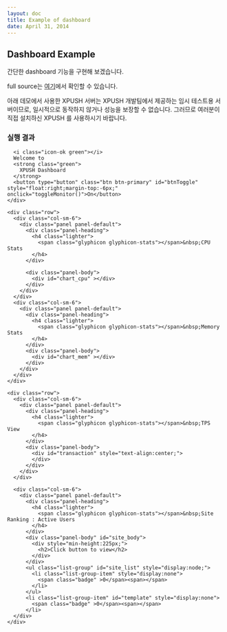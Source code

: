 ```yaml
---
layout: doc
title: Example of dashboard
date: April 31, 2014
---
```


## Dashboard Example

간단한 dashboard 기능을 구현해 보겠습니다.

full source는 [여기](https://github.com/xpush/lib-xpush-web/blob/master/example/dashboard.html)에서 확인할 수 있습니다.

아래 데모에서 사용한 XPUSH 서버는 XPUSH 개발팀에서 제공하는 임시 테스트용 서버이므로, 일시적으로 동작하지 않거나 성능을 보장할 수 없습니다. 그러므로 여러분이 직접 설치하신 XPUSH 를 사용하시기 바랍니다.

### 실행 결과

<style type="text/css">
	circle {
	    fill: none;
	    stroke-width: 1.5px;
	}

	#chart_cpu {
	  width: 400px;
	  height: 200px;
	  margin: 0px auto;
	}
</style>

<script type="text/javascript" src="https://www.google.com/jsapi"></script>
<script type="text/javascript" src="http://mbostock.github.com/d3/d3.js"></script>

<script src="https://ajax.googleapis.com/ajax/libs/jquery/1.11.1/jquery.min.js"></script>
<script src="http://xpush.github.io/lib/dist/xpush.js"></script>
<script type="text/javascript">
  google.load("visualization", "1", {packages:["gauge","corechart"]});
  google.setOnLoadCallback(drawChart);

  var cpuChart;
  var memChart;

  var options;
  var cpuDataTable;
  var memDataTable;

  var memOptions = {
    width : "80%",
    min : 0,
    vAxis:{
      format : "#,###",
      minValue:0,
      maxValue:4,
      viewWindow:{min:0}
    },
    chartArea : {width:'80%'},
    pointSize : 3,
    animation : {
      duration: 1000,
      easing: 'out'
    },
    legend: { position: 'bottom' }
  };

  function getTime(){
    var now = new Date();
    var hours="";
    var minutes ="";
    var seconds = "";
    if( now.getHours() < 10 ){
      hours = "0"+ now.getHours();
    } else {
      hours = now.getHours();
    }

    if( now.getMinutes() < 10 ){
      minutes = "0"+ now.getMinutes();
    } else {
      minutes = now.getMinutes();
    }

    if( now.getSeconds() < 10 ){
      seconds = "0"+ now.getSeconds();
    } else {
      seconds = now.getSeconds();
    }
    var x = hours+":"+minutes+":"+seconds;
    return x;
  }

  function getNumberFormatString(number, isPoint){
    if( number >= 1000000){
      if(isPoint) return "#,###.###M";
      else return "#,###M";
    } else if( number>=1000 && number < 1000000) {
      if(isPoint) return "#,###.###K";
      else return "#,###K";
    } else {
      if(isPoint) return "#,###.###";
      else return "#,###";
    }
  }

  function getNumberFormat(number, string){
    if(string.length==6){
      if( "#,###M" ==string ){
        return parseInt(number/1000000);
      }else if( "#,###K" ==string ){
        return parseInt(number/1000);
      } 
    } else if(string.length == 10) {
      if ( "#,###.###M" == string ){
        return number/1000000.0;
      } else if ( "#,###.###K" == string ){
        return number/1000.0;
      }
    } else if(string.length == 5) {
      return parseInt(number);
    } else if(string.length == 9) {
      return number;
    }
  }

  function drawChart() {
    cpuDataTable = google.visualization.arrayToDataTable([
      ['Label', 'Value'],
      ['stalk-front-c01', 0],
      ['stalk-front-c02', 0],
    ]);

    memDataTable = new google.visualization.DataTable();

    memDataTable.addColumn('string', 'Time');
    memDataTable.addColumn('number', 'stalk-front-c01');
    memDataTable.addColumn('number', 'stalk-front-c02');

    options = {
      width: 400, height: 200,
      redFrom: 90, redTo: 100,
      yellowFrom:75, yellowTo: 90,
      minorTicks: 5
    };

    cpuChart = new google.visualization.Gauge(document.getElementById('chart_cpu'));
    cpuChart.draw(cpuDataTable, options);

    memChart = new google.visualization.LineChart(document.getElementById('chart_mem'));
    memChart.draw(memDataTable, memOptions);

    window.onresize = function(){
      memChart.draw(memDataTable, memOptions);
    };      
  }
</script>

<div class="row">
  <div >
    <!--PAGE CONTENT BEGINS--> 
    <div class="alert alert-block alert-success">

      <i class="icon-ok green"></i>
      Welcome to
      <strong class="green">
        XPUSH Dashboard
      </strong>
      <button type="button" class="btn btn-primary" id="btnToggle" style="float:right;margin-top:-6px;" onclick="toggleMonitor()">On</button>
    </div>

    <div class="row">
      <div class="col-sm-6">
        <div class="panel panel-default">
          <div class="panel-heading">
            <h4 class="lighter">
              <span class="glyphicon glyphicon-stats"></span>&nbsp;CPU Stats
            </h4>
          </div>

          <div class="panel-body">
            <div id="chart_cpu" ></div>               
          </div>
        </div>
      </div>
      <div class="col-sm-6">
        <div class="panel panel-default">
          <div class="panel-heading">
            <h4 class="lighter">
              <span class="glyphicon glyphicon-stats"></span>&nbsp;Memory Stats
            </h4>
          </div>
          <div class="panel-body">
            <div id="chart_mem" ></div>  
          </div>
        </div>
      </div>
    </div>

    <div class="row">
      <div class="col-sm-6">
        <div class="panel panel-default">
          <div class="panel-heading">
            <h4 class="lighter">
              <span class="glyphicon glyphicon-stats"></span>&nbsp;TPS View
            </h4>
          </div>
          <div class="panel-body">
            <div id="transaction" style="text-align:center;">
            </div>
          </div>
        </div>
      </div>

      <div class="col-sm-6">
        <div class="panel panel-default">
          <div class="panel-heading">
            <h4 class="lighter">
              <span class="glyphicon glyphicon-stats"></span>&nbsp;Site Ranking : Active Users
            </h4>
          </div>
          <div class="panel-body" id="site_body">
            <div style="min-height:225px;">
              <h2>Click button to view</h2>
            </div>
          </div>
          <ul class="list-group" id="site_list" style="display:node;">
            <li class="list-group-item" style="display:none">
              <span class="badge" >0</span><span></span>
            </li>                
          </ul>
          <li class="list-group-item" id="template" style="display:none">
            <span class="badge" >0</span><span></span>
          </li>              
      </div>
    </div>
  </div>
</div>

<script type="text/javascript">
  var hostNames = ["stalk-front-c01","stalk-front-c02"];
  var sorts = {};
  sorts["stalk-front-c01"] = 0;
  sorts["stalk-front-c02"] = 1;
  var serviceNames = ["server01", "server02"];
  
  var CircularQueueItem = function (value, next, back) {
    this.next = next;
    this.value = value;
    this.back = back;
    return this;
  };

  var CircularQueue = function (queueLength) {
    this._current = new CircularQueueItem(undefined, undefined, undefined);
    var item = this._current;
    for (var i = 0; i < queueLength - 1; i++) {
        item.next = new CircularQueueItem(undefined, undefined, item);
        item = item.next;
    }
    item.next = this._current;
    this._current.back = item;

    this.push = function (value) {
      this._current.value = value;
      this._current = this._current.next;
    };
    this.pop = function () {
      this._current = this._current.back;
      return this._current.value;
    };
    return this;
  }
  
  var mem01;
  var mem02;
  var memFormat;
  var xpush;

  var u01 = 0;
  var u02 = 0;
  function initialize(){
    xpush = new XPush('http://demo.stalk.io:8000', 'demo');
    xpush.createSimpleChannel('channel-dashboard', function(){
      xpush.send('channel-dashboard', 'message', 'STOP_MONITOR' );
      // `message` event로 들어오는 data를 받아 화면에 출력합니다.
      xpush.on( 'message', function(channel, name, data){

        if( data.type && data.type == 'db' ) {
          drawTopSite( data.json );
        } else if ( data.type && data.type == 'sys' ) {
          cpuDataTable.setValue(sorts[data.json.H], 1, Math.round(data.json.C));
          cpuChart.draw(cpuDataTable, options);

          if( 0 == sorts[data.json.H] ){
            memFormat = getNumberFormatString( Number( data.json.M ), false );
            mem01 = getNumberFormat( Number( data.json.M ), memFormat);
            u01 = data.json.U;
          } else if( 1 == sorts[data.json.H]  ){
            memFormat = getNumberFormatString( Number( data.json.M ), false );
            mem02 = getNumberFormat( Number( data.json.M ), memFormat);
            u02 = data.json.U;
          }
        }
      });
    });
  } 
  initialize();

  var startFlag = false;
  var monitor;
  var btnToggle = document.getElementById( "btnToggle" );

  var drawMemChart = function(){
    monitor = setInterval( function() {
      if( mem01 && mem02 ){
        var time = getTime();
        memOptions.vAxis.format = memFormat;
        memDataTable.addRow( [time, mem01, mem02] );

        if( memDataTable.getNumberOfRows() > 5 ) {
          memDataTable.removeRow( memDataTable.getNumberOfRows() -6 );
        }

        memChart.draw(memDataTable,memOptions);
      }

      viewParticle( [{ 'H':'stalk-front-c01','V':u01 },{ 'H':'stalk-front-c02','V':u02 }]);
    }, 5000 );
  };

  var topSite = [];
  var drawTopSite = function( json ){
    // template을 복사하여 새로운 DOM 객체를 생성합니다..
    $( "#site_list" ).children().remove();
    for( var key in json ){
      var data = json[key];
      var liId = data.S.replace( ".", "" );
      
      if( $( "#template_" + data.S ).length != 0 ){
        var site = $( "#template_" + liId ).eq(0);
        site.children( "span:first" ).text( data.C );
        site.children( "span:last" ).text( data.S );
      } else {
        var newSite = $( "#template" ).clone();

        // 새로 만든 DOM 객체를 수정합니다.
        newSite.attr( "id", "template_"+ liId );
        newSite.children( "span:first" ).text( data.C );
        newSite.children( "span:last" ).text( data.S );

        // 새로 만든 DOM 객체를 ul DOM에 추가합니다.
        newSite.appendTo( "#site_list" );
        newSite.show();
      }
    }
  }

  var toggleMonitor = function(){
    if( !startFlag  ){
      xpush.send('channel-dashboard', 'message', 'START_MONITOR' );
      startFlag = true;
      btnToggle.className = "btn btn-danger" ;
      btnToggle.innerHTML = "Off";
      drawMemChart();

      $( "#site_body" ).hide();
      $( "#site_list" ).show();
    } else {
      xpush.send('channel-dashboard', 'message', 'STOP_MONITOR' );
      startFlag = false;
      mem01 = 0;
      mem02 = 0;
      u01 = 0;
      u02 = 0;
      btnToggle.className = "btn btn-primary" ;
      btnToggle.innerHTML = "On";

      $( "#site_body" ).show();
      $( "#site_list" ).hide();

      if( monitor ){
        clearInterval( monitor );
      }
    }
  }
</script>

<script type="text/javascript">
  var w = 400,
    h = 250,
    z = d3.scale.category10();
  var cw = 200;

  var svg = d3.select("#transaction").append("svg:svg")
  .attr("width", w)
  .attr("height", h);
  
  var data = [0,1];
  var sel = svg.selectAll("rect").data(data).enter();
  sel.append("rect")
  .attr("id", function(d) {return "rect_"+serviceNames[d];})
  .attr("fill", "white" )
  .attr("stroke", "#999" )
  .attr("width", 100)
  .attr("height", 40)
  .attr("x", function(d) {return ( d * cw ) + 50;} )
  .attr("y", 210);
  
  sel.append("svg:text")
  .attr("fill", "black")
  .attr("x", function(d) {return ( d * cw ) + 100;})
  .attr("y", 235)
  .attr("text-anchor", "middle")
  .style("font-size", "12px")
  .text(function(d) {return hostNames[d]});
  
  sel.append("image")
  .attr("id", function(d) {return "image"+d;})
  .attr( "xlink:href", "assets/0.png" )
  .attr("x", function(d) {return ( d * cw ) + 55;} )
  .attr("y", 80 )
  .attr("width", 100)
  .attr("height", 100)
  .attr("opacity", "1" );
  
  var queues = [];
  for( var key in data ){
    var queue = new CircularQueue(6); // a circular queue with 3 items
    queue.push("5");
    queue.push("4");
    queue.push("3");
    queue.push("2");
    queue.push("1");
    queue.push("0");        
    queues.push( queue );
  }

  function particle( cx, cy, radius, sort ) {     
    svg.append("svg:circle")
    .attr("cx", cx)
    .attr("cy", cy)
    .attr("r", 1e-6)
    .style("stroke", z(sort * 9))
    .style("stroke-opacity", 1)
    .transition()
    .duration(5000)
    .ease(Math.sqrt)
    .attr("r", radius)
    .style("stroke-opacity", 1e-6)
    .remove();
  }
            
  function runHorse( val, sort ){
    var img = svg.select("#image"+ sort );
    if( val == 0 ){
      if( img.attr("opacity") == 1 ){
        img.attr( "opacity", "1" )
        .transition()
        .duration(500)
        .attr( "opacity", "0.5" );
      }
      return;
    } else {
      if( img.attr("opacity") == 0.5 ){           
        img.attr( "opacity", "0.5" )
        .transition()
        .duration(500)
        .attr( "opacity", "1" );
      }         
    }       
    
    var speed = Math.round( 50000 / val );
    
    svg.append("svg:text")
    .attr("fill", "#000")
    .attr("x", (sort * cw ) + 105 )
    .attr("y", 190)
    .attr("text-anchor", "end")
    .style("font-size", "16px")
    .text( val )
    .transition()
    .duration(5200)
    .style("stroke-opacity", 1e-6)
    .remove(); 
    
    var now = Date.now();
    var t = setInterval(function(){
      img.attr( "xlink:href", "assets/"+queues[sort].pop() +".png" );
      if ( Date.now() - now > 5250 ){
        clearInterval(t);
      }
    }, speed );
  }
    
  function viewParticle( json ){

    var totalTps = 0;
    for (var inx = 0, len = json.length; inx < len ; inx ++){
      var val = json[inx].V;
      totalTps = plus( totalTps, Number( val ) );
      var sort = sorts[json[inx].H];
      runHorse( val, sort );
      
      if( val != 0 ){           
        // Position X
        var cx = ( sort * cw ) + 85;
        var until = Math.floor( val / 200 ) * 5 ;
        
        var jnx = 1;
        if( until < 1 ){
          until = 1;
        }         
        
        while( jnx <= until ){              
          particle( cx, 130, val * ( jnx * ( 1/until) ), sort );
          jnx++;
        }
      }
    }         
    setTotal( Number(totalTps).toFixed(2) );
  }
  
  function changeRectColor( serviceNm, isActive ){
    var rect = svg.select("#rect_"+serviceNm);
    if( isActive ){
      rect.attr( "fill", "#87B87F" );
    } else {
      rect.attr( "fill", "#ABBAC3" );
    }
  }
  
  function setTotal( totalTps ){
    svg.append("svg:text")
    .attr("fill", "#000")
    .attr("x", 250 )
    .attr("y", 65)
    .attr("text-anchor", "end")
    .style("font-size", "30px")
    .text( totalTps )
    .transition()
    .duration(5200)
    .style("stroke-opacity", 1e-6)
    .remove();
  }
  
  function plus() {
    var argsLength = arguments.length;
     
    if(argsLength == 0) return 0;
     
    var result = 0.0;  //결과값 
    var argString = "";  //문자열로 변환된 파라미터
    var pointIndex = 0;  //소수점의 위치
    var decimalSize = 0; //소수의 자리수
    var maxDecimalSize = 0; //파라미터 중 가장 소수점이 큰 수의 소수 자리수
    var maxPower = 1.0;  //파라미터 중 가장 소수점이 큰 수의 소수 자리수 * 10
     
    for(var inx = 0; inx < argsLength; inx++) {
     
      argString = arguments[inx] + "";
      pointIndex = argString.indexOf(".");
      decimalSize = (pointIndex < 0) ? 0 : argString.length - pointIndex - 1;
      
      if(maxDecimalSize < decimalSize) {
        result = result * Math.pow(10.0, decimalSize - maxDecimalSize);
        maxDecimalSize = decimalSize;
        maxPower = Math.pow(10.0, maxDecimalSize);
      }
      
      result += eval((parseFloat(arguments[inx]) * maxPower).toFixed(0));
    }
    return (result / maxPower);
  }
</script>